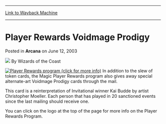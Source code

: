 
---
[Link to Wayback Machine](https://web.archive.org/web/20210429164121/https://magic.wizards.com/en/articles/archive/arcana/player-rewards-voidmage-prodigy-2003-06-12)

[_metadata_:author]:- "Wizards of the Coast"
[_metadata_:description]:- "In addition to the slew of token cards, the Magic Player Rewards program also gives away special alternate-art Voidmage Prodigy cards through the mail. This card is a reinterpretation of Invitational winner Kai Budde by artist Christopher Moeller. Each person that has played in 20 sanctioned events since the last mailing should receive one.You can click on the logo at the top"
[_metadata_:generator]:- "Drupal 7 (http://drupal.org)"
[_metadata_:node]:- "605686"
[_metadata_:publish_date]:- "2003-06-12"
[_metadata_:source]:- "div-main-content"
[_metadata_:title]:- "Player Rewards Voidmage Prodigy"
[_metadata_:wayback_capture_timestamp]:- "2021-04-29 16:41:21"
[_metadata_:wayback_raw_url]:- "https://web.archive.org/web/20210429164121id_/https://magic.wizards.com/en/articles/archive/arcana/player-rewards-voidmage-prodigy-2003-06-12"
[_metadata_:wayback_url]:- "https://magic.wizards.com/en/articles/archive/arcana/player-rewards-voidmage-prodigy-2003-06-12"
---


Player Rewards Voidmage Prodigy
===============================



 Posted in **Arcana**
 on June 12, 2003 






![](https://media.magic.wizards.com/styles/auth_small/public/images/person/wizards_author.jpg)
By Wizards of the Coast











[![Player Rewards program (click for more info)](https://media.magic.wizards.com/image_legacy_migration/dci/images/Magic_PlayerRewards_Logo.jpg)](http://archive.wizards.com/dci/rewards.asp?x=rewards) In addition to the slew of token cards, the Magic Player Rewards program also gives away special alternate-art Voidmage Prodigy cards through the mail. 

This card is a reinterpretation of Invitational winner Kai Budde by artist Christopher Moeller. Each person that has played in 20 sanctioned events since the last mailing should receive one.

You can click on the logo at the top of the page for more info on the Player Rewards Program.








